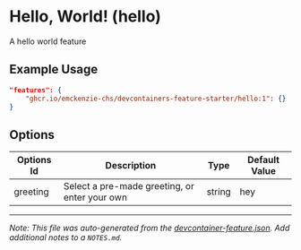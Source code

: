 
# Hello, World! (hello)

A hello world feature

## Example Usage

```json
"features": {
    "ghcr.io/emckenzie-chs/devcontainers-feature-starter/hello:1": {}
}
```

## Options

| Options Id | Description | Type | Default Value |
|-----|-----|-----|-----|
| greeting | Select a pre-made greeting, or enter your own | string | hey |



---

_Note: This file was auto-generated from the [devcontainer-feature.json](https://github.com/emckenzie-chs/devcontainers-feature-starter/blob/main/src/hello/devcontainer-feature.json).  Add additional notes to a `NOTES.md`._
